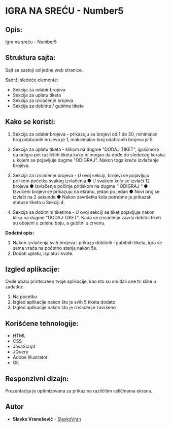 # IGRA NA SREĆU - Number5

## Opis:

Igra na sreću - Number5

## Struktura sajta:
Sajt se sastoji od jedne web stranice.

Sadrži sledeće elemente:
- Sekcija za odabir brojeva 
- Sekcija za uplatu tiketa 
- Sekcija za izvlačenje brojeva 
- Sekcija za dobitne / gubitne tikete 

## Kako se koristi:

1. Sekcija za odabir brojeva - prikazuju se brojevi od 1 do 30, minimalan broj odabranih brojeva je 1, maksimalan broj odabranih brojeva je 5 
 
2. Sekcija za uplatu tiketa - klikom na dugme "DODAJ TIKET",  igrač ​mora​ da odigra pet različitih tiketa kako bi mogao da dođe do sledećeg koraka u kojem se pojavljuje dugme "ODIGRAJ". Nakon toga kreće izvlačenje brojeva. 
 
3. Sekcija za izvlačenje brojeva - U ovoj sekciji, brojevi se pojavljuju prilikom početka svakog izvlačenja ● U svakom kolu se izvlači 12 brojeva ● Izvlačenje počinje pritiskom na dugme “ ODIGRAJ “ ● Izvučeni brojevi se prikazuju na ekranu, jedan po jedan ● Novi broj se izvlači na 2 sekunde ● Nakon završetka kola potrebno je prikazati statuse tiketa u Sekciji 4. 
 
4. Sekcija sa dobitnim tiketima - U ovoj sekciji se tiket pojavljuje nakon klika na dugme "DODAJ TIKET". Kada se izvlačenje završi dobitni tiketi su obojeni u zelenu boju, a gubitni u crvenu. 

**Dodatni opis:**

1. Nakon izvlačenja svih brojeva i prikaza dobitnih i gubitnih tiketa, igra se sama vraća na početno stanje nakon 5s. 
2. Dodati uplatu, isplatu i kvote. 


## Izgled aplikacije:

Ovde ubaci printscreen tvoje aplikacije, kao sto su oni dali one tri slike u zadatku: 
1. Na pocetku
2. Izgled aplikacije nakon što je svih 5 tiketa dodato 
3. Izgled aplikacije nakon što je izvlačenje završeno

## Korišćene tehnologije:
* HTML
* CSS
* JavaScript
* JQuery
* Adobe Illustrator
* Git


## Responzivni dizajn:
Prezentacija je optimizovana za prikaz na različitim veličinama ekrana.

## Autor

* **Slavko Vranešević** - [SlavkoVran](https://github.com/SlavkoVran)


